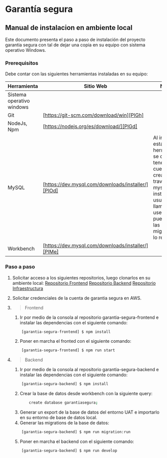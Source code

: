 # Garantía segura

## Manual de instalacion en ambiente local 
Este documento presenta el paso a paso de instalación del proyecto garantia segura con tal de dejar una copia en su equipo con sistema operativo Windows. 

### Prerequisitos
Debe contar con las siguientes herramientas instaladas en su equipo:

| Herramienta                | Sitio Web                                          | Notas |
| -------------------------- | -------------------------------------------------- | ----- |
|  Sistema operativo windows |                                                    | |
| Git                        | [https://git-scm.com/download/win][PlGh]           | |
| NodeJs, Npm                | [https://nodejs.org/es/download/][PlGd]            |
| MySQL                      | [https://dev.mysql.com/downloads/installer/][PlOd] |  Al instalar esta herramienta se debe tener en cuenta la creacion a traves del mysql installer un usuario llamado: user, puesto que las migrations lo requieren
| Workbench                  | [https://dev.mysql.com/downloads/installer/][PlMe] |


### Paso a paso

1. Solicitar acceso a los siguientes repositorios, luego clonarlos en su ambiente local:
[Repositorio Frontend](https://github.com/dbsolution-computacion-e-informatica/garantia-segura-frontend.git)
[Repositorio Backend](https://github.com/dbsolution-computacion-e-informatica/garantia-segura-backend.git)
[Repositorio Infraestructura](https://github.com/dbsolution-computacion-e-informatica/garantia-segura-infrastructure.git)

2. Solicitar credenciales de la cuenta de garantia segura en AWS.

3. > Frontend
    1. Ir por medio de la consola al repositorio garantia-segura-frontend e instalar las dependencias con el siguiente comando:
    ```sh
        [garantia-segura-frontend] $ npm install
    ```
    2. Poner en marcha el fronted con el siguiente comando:
    ```sh
        [garantia-segura-frontend] $ npm run start
    ``` 
4. > Backend
    1. Ir por medio de la consola al repositorio garantia-segura-backend e instalar las dependencias con el siguiente comando:
    ```sh
        [garantia-segura-backend] $ npm install
    ```
    2. Crear la base de datos desde workbench con la siguiente query:
        ```sh
            create database garantiasegura;
        ```
    3. Generar un export de la base de datos del entorno UAT e importarlo en su entorno de base de datos local.
    4. Generar las migrations de la base de datos:
    ```sh
        [garantia-segura-backend] $ npm run migration:run
    ``` 
    5. Poner en marcha el backend con el siguiente comando:
    ```sh
        [garantia-segura-backend] $ npm run develop
    ``` 
